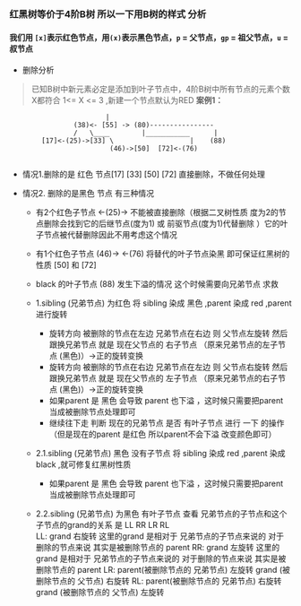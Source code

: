 ### 红黑树等价于4阶B树 所以一下用B树的样式 分析
#### 我们用 `[x]`表示红色节点，用`(x)`表示黑色节点，`p` = 父节点，`gp` = 祖父节点，`u` = 叔节点

- 删除分析
> 已知B树中新元素必定是添加到叶子节点中，4阶B树中所有节点的元素个数X都符合 1<= X <= 3 ,新建一个节点默认为RED
**案例1：** 
```
                        |                  
                (38)<- [55] -> (80)----------------     
                /   \____        |___________      |
        [17]<-(25)->[33] \                   |    (88)
                         (46)->[50]  [72]<-(76)
    
```
- 情况1.删除的是 红色 节点[17] [33] [50] [72] 直接删除，不做任何处理

- 情况2. 删除的是黑色 节点 有三种情况
    - 有2个红色子节点  <-(25)->  不能被直接删除（根据二叉树性质 度为2的节点删除会找到它的后继节点(度为1) 或 前驱节点(度为1)代替删除 ）它的叶子节点被代替删除因此不用考虑这个情况
    
    - 有1个红色子节点 (46)->  <-(76)  将替代的叶子节点染黑 即可保证红黑树的性质 [50]  和  [72]
    
    - black 的叶子节点 (88) 发生下溢的情况 这个时候需要向兄弟节点 求救
    - 1.sibling (兄弟节点) 为红色 将 sibling 染成 黑色 ,parent 染成 red ,parent 进行旋转 
        - 旋转方向 被删除的节点在左边 兄弟节点在右边 则 父节点左旋转 然后跟换兄弟节点 就是 现在父节点的 右子节点 （原来兄弟节点的左子节点 (黑色)）->正的旋转变换 
        - 旋转方向 被删除的节点在右边 兄弟节点在左边 则 父节点右旋转 然后跟换兄弟节点 就是 现在父节点的 左子节点 （原来兄弟节点的右子节点 (黑色)）->正的旋转变换
        - 如果parent 是 黑色 会导致 parent 也下溢 ，这时候只需要把parent 当成被删除节点处理即可
        - 继续往下走 判断 现在的兄弟节点 是否 有叶子节点 进行 一下 的操作（但是现在的parent 是红色 所以parent不会下溢 改变颜色即可）
    - 2.1.sibling (兄弟节点) 黑色 没有子节点 将 sibling 染成 red ,parent 染成 black ,就可修复红黑树性质
        - 如果parent 是 黑色 会导致 parent 也下溢 ，这时候只需要把parent 当成被删除节点处理即可
    - 2.2.sibling (兄弟节点) 为黑色 有叶子节点 查看 兄弟节点的子节点和这个子节点的grand的关系 是 LL RR  LR  RL  
            LL: grand 右旋转 这里的grand 是相对于 兄弟节点的子节点来说的 对于删除的节点来说 其实是被删除节点的 parent 
            RR: grand 左旋转 这里的grand 是相对于 兄弟节点的子节点来说的 对于删除的节点来说 其实是被删除节点的 parent 
            LR:  parent(被删除节点的 兄弟节点) 左旋转 grand (被删除节点的 父节点) 右旋转
            RL: parent(被删除节点的 兄弟节点)  右旋转 grand (被删除节点的 父节点)  左旋转


